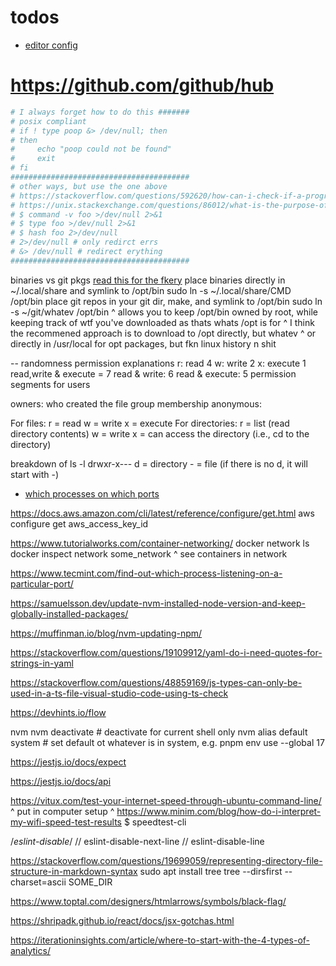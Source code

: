 # todos

- [editor config](https://github.com/editorconfig/editorconfig/wiki/EditorConfig-Properties)

# <https://github.com/github/hub>

```sh
# I always forget how to do this #######
# posix compliant
# if ! type poop &> /dev/null; then
# then
#     echo "poop could not be found"
#     exit
# fi
########################################
# other ways, but use the one above
# https://stackoverflow.com/questions/592620/how-can-i-check-if-a-program-exists-from-a-bash-script
# https://unix.stackexchange.com/questions/86012/what-is-the-purpose-of-the-hash-command
# $ command -v foo >/dev/null 2>&1
# $ type foo >/dev/null 2>&1
# $ hash foo 2>/dev/null
# 2>/dev/null # only redirct errs
# &> /dev/null # redirect erything
########################################
```

binaries vs git pkgs
  [read this for the fkery](https://unix.stackexchange.com/questions/11544/what-is-the-difference-between-opt-and-usr-local)
  place binaries directly in ~/.local/share and symlink to /opt/bin
    sudo ln -s ~/.local/share/CMD /opt/bin
  place git repos in your git dir, make, and symlink to /opt/bin
    sudo ln -s ~/git/whatev /opt/bin
  ^ allows you to keep /opt/bin owned by root, while keeping track of wtf you've downloaded as thats whats /opt is for
  ^ I think the recommened approach is to download to /opt directly, but whatev
  ^ or directly in /usr/local for opt packages, but fkn linux history n shit

-- randomness
permission explanations
   r: read 4
   w: write 2
   x: execute 1
    read,write & execute = 7
    read & write: 6
    read & execute: 5
  permission segments for users

   owners: who created the file
   group membership
   anonymous:

   For files:
    r = read
    w = write
    x = execute
   For directories:
    r = list (read directory contents)
    w = write
    x = can access the directory (i.e., cd to the directory)

  breakdown of ls -l
   drwxr-x---
    d = directory
    - = file (if there is no d, it will start with -)

- [which processes on which ports](https://www.tecmint.com/find-out-which-process-listening-on-a-particular-port/)

<https://docs.aws.amazon.com/cli/latest/reference/configure/get.html>
aws configure get aws_access_key_id

<https://www.tutorialworks.com/container-networking/>
docker network ls
docker inspect network some_network
^ see containers in network

<https://www.tecmint.com/find-out-which-process-listening-on-a-particular-port/>

<https://samuelsson.dev/update-nvm-installed-node-version-and-keep-globally-installed-packages/>

<https://muffinman.io/blog/nvm-updating-npm/>

<https://stackoverflow.com/questions/19109912/yaml-do-i-need-quotes-for-strings-in-yaml>

<https://stackoverflow.com/questions/48859169/js-types-can-only-be-used-in-a-ts-file-visual-studio-code-using-ts-check>

<https://devhints.io/flow>

nvm
  nvm deactivate # deactivate for current shell only
  nvm alias default system # set default ot whatever is in system, e.g. pnpm env use --global 17

<https://jestjs.io/docs/expect>

<https://jestjs.io/docs/api>

<https://vitux.com/test-your-internet-speed-through-ubuntu-command-line/>
  ^ put in computer setup
  ^ <https://www.minim.com/blog/how-do-i-interpret-my-wifi-speed-test-results>
  $ speedtest-cli

/*eslint-disable*/
// eslint-disable-next-line
// eslint-disable-line

<https://stackoverflow.com/questions/19699059/representing-directory-file-structure-in-markdown-syntax>
sudo apt install tree
tree --dirsfirst --charset=ascii SOME_DIR

<https://www.toptal.com/designers/htmlarrows/symbols/black-flag/>

<https://shripadk.github.io/react/docs/jsx-gotchas.html>

<https://iterationinsights.com/article/where-to-start-with-the-4-types-of-analytics/>
